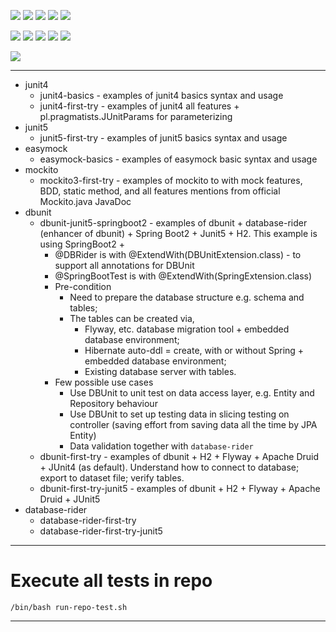 ![](https://img.shields.io/badge/language-java-blue)
![](https://img.shields.io/badge/technology-junit5,%20junit4,%20mockito3,%20easymock3-blue)
![](https://img.shields.io/badge/development%20year-2020-orange)
![](https://img.shields.io/badge/contributor-shijian%20su-purple)
![](https://img.shields.io/badge/license-MIT-lightgrey)

![](https://img.shields.io/github/languages/top/shijiansu/)
![](https://img.shields.io/github/languages/count/shijiansu/)
![](https://img.shields.io/github/languages/code-size/shijiansu/)
![](https://img.shields.io/github/repo-size/shijiansu/)
![](https://img.shields.io/github/last-commit/shijiansu/?color=red)

![](https://github.com/shijiansu//workflows/ci%20build/badge.svg)

--------------------------------------------------------------------------------

- junit4
  - junit4-basics - examples of junit4 basics syntax and usage
  - junit4-first-try - examples of junit4 all features + pl.pragmatists.JUnitParams for parameterizing
- junit5
  - junit5-first-try - examples of junit5 basics syntax and usage
- easymock
  - easymock-basics - examples of easymock basic syntax and usage
- mockito
  - mockito3-first-try - examples of mockito to with mock features, BDD, static method, and all features mentions from official Mockito.java JavaDoc
- dbunit
  - dbunit-junit5-springboot2 - examples of dbunit + database-rider (enhancer of dbunit) + Spring Boot2 + Junit5 + H2. This example is using SpringBoot2 +  
    - @DBRider is with @ExtendWith(DBUnitExtension.class) - to support all annotations for DBUnit
    - @SpringBootTest is with @ExtendWith(SpringExtension.class)
    - Pre-condition
      - Need to prepare the database structure e.g. schema and tables;
      - The tables can be created via,
        - Flyway, etc. database migration tool + embedded database environment;
        - Hibernate auto-ddl = create, with or without Spring + embedded database environment;
        - Existing database server with tables.
    - Few possible use cases
      - Use DBUnit to unit test on data access layer, e.g. Entity and Repository behaviour
      - Use DBUnit to set up testing data in slicing testing on controller (saving effort from saving data all the time by JPA Entity)
      - Data validation together with `database-rider`
  - dbunit-first-try - examples of dbunit + H2 + Flyway + Apache Druid + JUnit4 (as default). Understand how to connect to database; export to dataset file; verify tables. 
  - dbunit-first-try-junit5 -  examples of dbunit + H2 + Flyway + Apache Druid + JUnit5
- database-rider
  - database-rider-first-try
  - database-rider-first-try-junit5

--------------------------------------------------------------------------------

# Execute all tests in repo

`/bin/bash run-repo-test.sh`

--------------------------------------------------------------------------------
